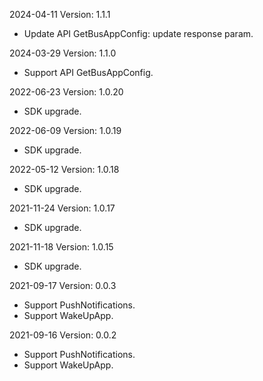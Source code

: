 2024-04-11 Version: 1.1.1
- Update API GetBusAppConfig: update response param.


2024-03-29 Version: 1.1.0
- Support API GetBusAppConfig.


2022-06-23 Version: 1.0.20
- SDK upgrade.

2022-06-09 Version: 1.0.19
- SDK upgrade.

2022-05-12 Version: 1.0.18
- SDK upgrade.

2021-11-24 Version: 1.0.17
- SDK upgrade.

2021-11-18 Version: 1.0.15
- SDK upgrade.

2021-09-17 Version: 0.0.3
- Support PushNotifications.
- Support WakeUpApp.

2021-09-16 Version: 0.0.2
- Support PushNotifications.
- Support WakeUpApp.

